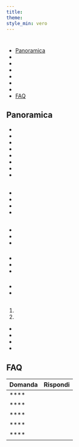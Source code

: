 ```yaml
---
title:
theme:
style_min: vero
---
```

# 

## 

* [Panoramica]()
* []()
* []()
* []()
* []()
* []()
* []()
* [FAQ]()

<a id="overview"></a>

## Panoramica





* 
* 
* 
* 
* 
* 
* 
* 

<a id="newcourses"></a>

## 





* 
* 
* 
* 

<a id="circletime"></a>

## 





### 

* 
* 
* 

### 

* 
* 
* 

### 

* 
* 

<a id="scaffolding"></a>

## 





1. 
2. 









* 
* 
* 
* 

<a id="unplugged"></a>

## 

<a id="endofcourse"></a>

## 

<a id="conclusion"></a>

## 

<a id="faq"></a>

## FAQ

| Domanda | Rispondi |
| ------- | -------- |
| ****    |          |
| ****    |          |
| ****    |          |
| ****    |          |
| ****    |          |